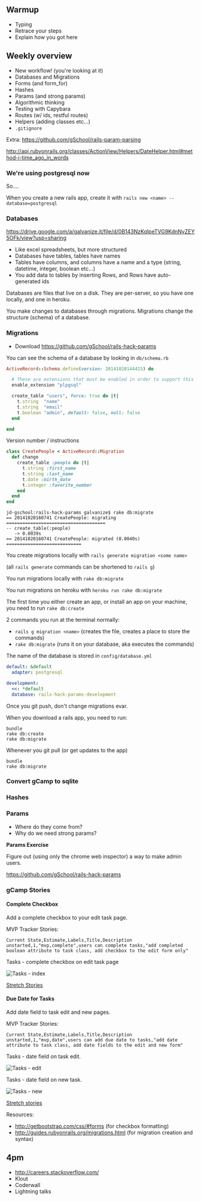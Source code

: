 ## Warmup

* Typing
* Retrace your steps
* Explain how you got here

## Weekly overview

* New workflow! (you're looking at it)
* Databases and Migrations
* Forms (and form_for)
* Hashes
* Params (and strong params)
* Algorithmic thinking
* Testing with Capybara
* Routes (w/ ids, restful routes)
* Helpers (adding classes etc...)
* `.gitignore`

Extra: https://github.com/gSchool/rails-param-parsing

http://api.rubyonrails.org/classes/ActionView/Helpers/DateHelper.html#method-i-time_ago_in_words

### We're using postgresql now

So....

When you create a new rails app, create it with `rails new <name> --database=postgresql`

### Databases

https://drive.google.com/a/galvanize.it/file/d/0B143NzKqlpeTVG9KdnNyZEY5OFk/view?usp=sharing

* Like excel spreadsheets, but more structured
* Databases have tables, tables have names
* Tables have columns, and columns have a name and a type (string, datetime, integer, boolean etc...)
* You add data to tables by inserting Rows, and Rows have auto-generated ids

Databases are files that live on a disk.  They are per-server, so you have one locally, and one in heroku.

You make changes to databases through migrations.  Migrations change the structure (schema) of a database.

### Migrations

* Download https://github.com/gSchool/rails-hack-params

You can see the schema of a database by looking in `db/schema.rb`

```ruby
ActiveRecord::Schema.define(version: 20141020144415) do

  # These are extensions that must be enabled in order to support this database
  enable_extension "plpgsql"

  create_table "users", force: true do |t|
    t.string  "name"
    t.string  "email"
    t.boolean "admin", default: false, null: false
  end

end
```

Version number / instructions

```ruby
class CreatePeople < ActiveRecord::Migration
  def change
    create_table :people do |t|
      t.string :first_name
      t.string :last_name
      t.date :birth_date
      t.integer :favorite_number
    end
  end
end
```

```
jd-gschool:rails-hack-params galvanize$ rake db:migrate
== 20141020160741 CreatePeople: migrating =====================================
-- create_table(:people)
   -> 0.0039s
== 20141020160741 CreatePeople: migrated (0.0040s) ============================
```

You create migrations locally with `rails generate migration <some name>`

(all `rails generate` commands can be shortened to `rails g`)

You run migrations locally with `rake db:migrate`

You run migrations on heroku with `heroku run rake db:migrate`

The first time you either create an app, or install an app on your machine, you need to run `rake db:create`

2 commands you run at the terminal normally:

* `rails g migration <name>` (creates the file, creates a place to store the commands)
* `rake db:migrate` (runs it on your database, aka executes the commands)

The name of the database is stored in `config/database.yml`

```yaml
default: &default
  adapter: postgresql

development:
  <<: *default
  database: rails-hack-params-development

```

Once you git push, don't change migrations evar.


When you download a rails app, you need to run:

```
bundle
rake db:create
rake db:migrate
```

Whenever you git pull (or get updates to the app)

```
bundle
rake db:migrate
```

### Convert gCamp to sqlite

### Hashes



### Params

* Where do they come from?
* Why do we need strong params?

**Params Exercise**

Figure out (using only the chrome web inspector) a way to make admin users.

https://github.com/gSchool/rails-hack-params

### gCamp Stories

#### Complete Checkbox

Add a complete checkbox to your edit task page.

MVP Tracker Stories:
```
Current State,Estimate,Labels,Title,Description
unstarted,1,"mvp,complete",users can complete tasks,"add completed boolean attribute to task class, add checkbox to the edit form only"
```

Tasks - complete checkbox on edit task page

![Tasks - index](https://galvanize.mybalsamiq.com/mockups/2352724.png?key=dd6f91232218fa4d6cbf663738e10e0cfca3e151)

[Stretch Stories](https://github.com/gSchool/gcamp-assets/blob/master/0080-tasks-complete-checkbox.md#stretch-wireframes)

#### Due Date for Tasks

Add date field to task edit and new pages.

MVP Tracker Stories:

```
Current State,Estimate,Labels,Title,Description
unstarted,1,"mvp,date",users can add due date to tasks,"add date attribute to task class, add date fields to the edit and new form"
```

Tasks - date field on task edit.

![Tasks - edit](https://galvanize.mybalsamiq.com/mockups/2356838.png?key=dd6f91232218fa4d6cbf663738e10e0cfca3e151)

Tasks - date field on new task.

![Tasks - new](https://galvanize.mybalsamiq.com/mockups/2356831.png?key=dd6f91232218fa4d6cbf663738e10e0cfca3e151)

[Stretch stories](https://github.com/gSchool/gcamp-assets/blob/master/0090-tasks-date.md#stretch-wireframes)  

Resources:

* http://getbootstrap.com/css/#forms (for checkbox formatting)
* http://guides.rubyonrails.org/migrations.html (for migration creation and syntax)

## 4pm

* http://careers.stackoverflow.com/
* Klout
* Coderwall
* Lightning talks
